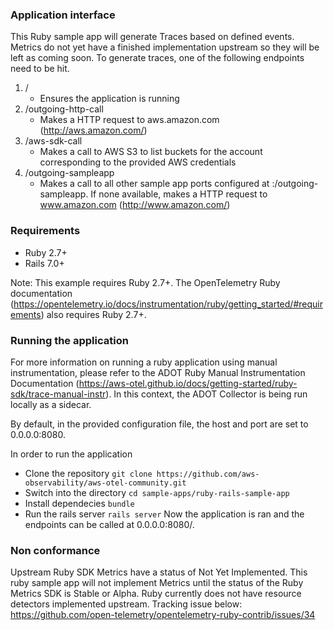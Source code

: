 ### Application interface

This Ruby sample app will generate Traces based on defined events. Metrics do not yet have a finished implementation upstream so they will be left as  coming soon. To generate traces, one of the following endpoints need to be hit. 

1. /
    - Ensures the application is running
2. /outgoing-http-call
    - Makes a HTTP request to aws.amazon.com (http://aws.amazon.com/)
3. /aws-sdk-call
    - Makes a call to AWS S3 to list buckets for the account corresponding to the provided AWS credentials
4. /outgoing-sampleapp
    - Makes a call to all other sample app ports configured at <host>:<port>/outgoing-sampleapp. If none available, makes a HTTP request to www.amazon.com (http://www.amazon.com/) 

### Requirements

* Ruby 2.7+
* Rails 7.0+

Note: This example requires Ruby 2.7+. The OpenTelemetry Ruby documentation (https://opentelemetry.io/docs/instrumentation/ruby/getting_started/#requirements) also requires Ruby 2.7+.

### Running the application

For more information on running a ruby application using manual instrumentation, please refer to the ADOT Ruby Manual Instrumentation Documentation (https://aws-otel.github.io/docs/getting-started/ruby-sdk/trace-manual-instr). In this context, the ADOT Collector is being run locally as a sidecar.

By default, in the provided configuration file, the host and port are set to 0.0.0.0:8080.

In order to run the application

- Clone the repository
`git clone https://github.com/aws-observability/aws-otel-community.git`
- Switch into the directory
`cd sample-apps/ruby-rails-sample-app`
- Install dependecies
`bundle`
- Run the rails server
`rails server`
Now the application is ran and the endpoints can be called at 0.0.0.0:8080/<one-of-4-endpoints>.

### Non conformance

Upstream Ruby SDK Metrics have a status of Not Yet Implemented. 
This ruby sample app will not implement Metrics until the status of the Ruby Metrics SDK is Stable or Alpha.
Ruby currently does not have resource detectors implemented upstream. 
Tracking issue below:
https://github.com/open-telemetry/opentelemetry-ruby-contrib/issues/34
